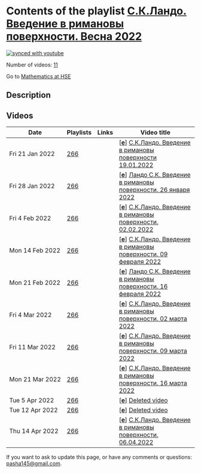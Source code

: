 # Contents of the playlist [С.К.Ландо. Введение в римановы поверхности. Весна 2022](https://www.youtube.com/playlist?list=PLq3E5oubNNoClc8jt7eTwdpw8_91aCp8F)

[![synced with youtube](https://img.shields.io/github/last-commit/mathphysschool/mathphysschool.github.io/autoupdate1?label=synced%20with%20youtube)](https://github.com/mathphysschool/mathphysschool.github.io/commits/autoupdate1)

Number of videos: [11](#videos)

Go to [Mathematics at HSE](../README.md)

## Description



## Videos

|Date|Playlists|Links|Video title|
|---|---|---|---|
| Fri&nbsp;21&nbsp;Jan&nbsp;2022 | [266](../playlists/266 "С.К.Ландо. Введение в римановы поверхности. Весна 2022") |  | [[**e**](https://studio.youtube.com/video/UyULiTTFcT4/edit "Edit")] [С.К.Ландо. Введение в римановы поверхности 19.01.2022](https://www.youtube.com/watch?v=UyULiTTFcT4&list=PLq3E5oubNNoClc8jt7eTwdpw8_91aCp8F) |
| Fri&nbsp;28&nbsp;Jan&nbsp;2022 | [266](../playlists/266 "С.К.Ландо. Введение в римановы поверхности. Весна 2022") |  | [[**e**](https://studio.youtube.com/video/qha8FtpIP_Q/edit "Edit")] [Ландо С.К. Введение в римановы поверхности. 26 января 2022](https://www.youtube.com/watch?v=qha8FtpIP_Q&list=PLq3E5oubNNoClc8jt7eTwdpw8_91aCp8F) |
| Fri&nbsp;4&nbsp;Feb&nbsp;2022 | [266](../playlists/266 "С.К.Ландо. Введение в римановы поверхности. Весна 2022") |  | [[**e**](https://studio.youtube.com/video/DbgCkbmgnVw/edit "Edit")] [С.К.Ландо. Введение в римановы поверхности. 02.02.2022](https://www.youtube.com/watch?v=DbgCkbmgnVw&list=PLq3E5oubNNoClc8jt7eTwdpw8_91aCp8F) |
| Mon&nbsp;14&nbsp;Feb&nbsp;2022 | [266](../playlists/266 "С.К.Ландо. Введение в римановы поверхности. Весна 2022") |  | [[**e**](https://studio.youtube.com/video/WPqfmuuc-3I/edit "Edit")] [С.К.Ландо. Введение в римановы поверхности. 09 февраля 2022](https://www.youtube.com/watch?v=WPqfmuuc-3I&list=PLq3E5oubNNoClc8jt7eTwdpw8_91aCp8F) |
| Mon&nbsp;21&nbsp;Feb&nbsp;2022 | [266](../playlists/266 "С.К.Ландо. Введение в римановы поверхности. Весна 2022") |  | [[**e**](https://studio.youtube.com/video/WtVzZ6a1U0U/edit "Edit")] [Ландо С.К. Введение в римановы поверхности. 16 февраля 2022](https://www.youtube.com/watch?v=WtVzZ6a1U0U&list=PLq3E5oubNNoClc8jt7eTwdpw8_91aCp8F) |
| Fri&nbsp;4&nbsp;Mar&nbsp;2022 | [266](../playlists/266 "С.К.Ландо. Введение в римановы поверхности. Весна 2022") |  | [[**e**](https://studio.youtube.com/video/O1vOiaeFrfs/edit "Edit")] [С.К.Ландо. Введение в римановы поверхности. 02 марта 2022](https://www.youtube.com/watch?v=O1vOiaeFrfs&list=PLq3E5oubNNoClc8jt7eTwdpw8_91aCp8F) |
| Fri&nbsp;11&nbsp;Mar&nbsp;2022 | [266](../playlists/266 "С.К.Ландо. Введение в римановы поверхности. Весна 2022") |  | [[**e**](https://studio.youtube.com/video/9Gvkn0ElEy0/edit "Edit")] [С.К.Ландо. Введение в римановы поверхности. 09 марта 2022](https://www.youtube.com/watch?v=9Gvkn0ElEy0&list=PLq3E5oubNNoClc8jt7eTwdpw8_91aCp8F) |
| Mon&nbsp;21&nbsp;Mar&nbsp;2022 | [266](../playlists/266 "С.К.Ландо. Введение в римановы поверхности. Весна 2022") |  | [[**e**](https://studio.youtube.com/video/rnuscB3yA9M/edit "Edit")] [С.К.Ландо. Введение в римановы поверхности. 16 марта 2022](https://www.youtube.com/watch?v=rnuscB3yA9M&list=PLq3E5oubNNoClc8jt7eTwdpw8_91aCp8F) |
| Tue&nbsp;5&nbsp;Apr&nbsp;2022 | [266](../playlists/266 "С.К.Ландо. Введение в римановы поверхности. Весна 2022") |  | [[**e**](https://studio.youtube.com/video/K0PqsEri8D0/edit "Edit")] [Deleted video](https://www.youtube.com/watch?v=K0PqsEri8D0&list=PLq3E5oubNNoClc8jt7eTwdpw8_91aCp8F "This video is unavailable.") |
| Tue&nbsp;12&nbsp;Apr&nbsp;2022 | [266](../playlists/266 "С.К.Ландо. Введение в римановы поверхности. Весна 2022") |  | [[**e**](https://studio.youtube.com/video/KSPQeQtLLmU/edit "Edit")] [Deleted video](https://www.youtube.com/watch?v=KSPQeQtLLmU&list=PLq3E5oubNNoClc8jt7eTwdpw8_91aCp8F "This video is unavailable.") |
| Thu&nbsp;14&nbsp;Apr&nbsp;2022 | [266](../playlists/266 "С.К.Ландо. Введение в римановы поверхности. Весна 2022") |  | [[**e**](https://studio.youtube.com/video/BRnoOTLVQxc/edit "Edit")] [С.К.Ландо. Введение в римановы поверхности. 06.04.2022](https://www.youtube.com/watch?v=BRnoOTLVQxc&list=PLq3E5oubNNoClc8jt7eTwdpw8_91aCp8F) |


 If you want to ask to update this page, or have any comments or questions: <pasha145@gmail.com>.